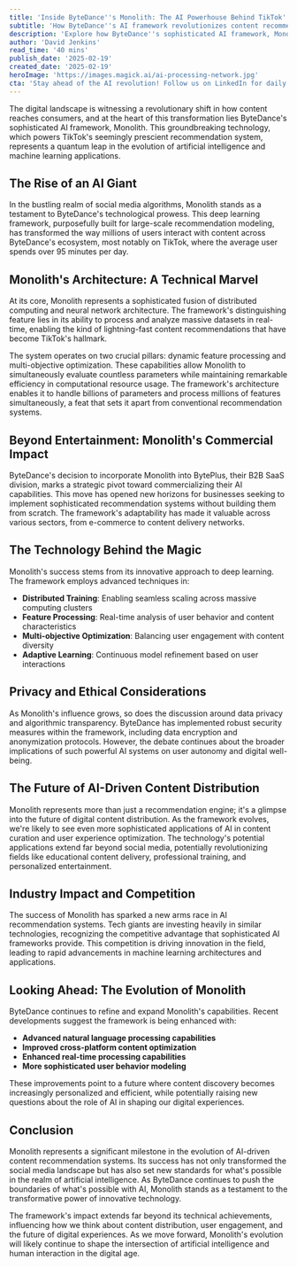 ```yaml
---
title: 'Inside ByteDance''s Monolith: The AI Powerhouse Behind TikTok''s Addictive Algorithm'
subtitle: 'How ByteDance''s AI framework revolutionizes content recommendations'
description: 'Explore how ByteDance''s sophisticated AI framework, Monolith, powers TikTok''s recommendation system, marking a quantum leap in artificial intelligence applications.'
author: 'David Jenkins'
read_time: '40 mins'
publish_date: '2025-02-19'
created_date: '2025-02-19'
heroImage: 'https://images.magick.ai/ai-processing-network.jpg'
cta: 'Stay ahead of the AI revolution! Follow us on LinkedIn for daily insights into groundbreaking technologies like ByteDance''s Monolith and their impact on the future of digital experiences.'
---
```


The digital landscape is witnessing a revolutionary shift in how content reaches consumers, and at the heart of this transformation lies ByteDance's sophisticated AI framework, Monolith. This groundbreaking technology, which powers TikTok's seemingly prescient recommendation system, represents a quantum leap in the evolution of artificial intelligence and machine learning applications.

## The Rise of an AI Giant

In the bustling realm of social media algorithms, Monolith stands as a testament to ByteDance's technological prowess. This deep learning framework, purposefully built for large-scale recommendation modeling, has transformed the way millions of users interact with content across ByteDance's ecosystem, most notably on TikTok, where the average user spends over 95 minutes per day.

## Monolith's Architecture: A Technical Marvel

At its core, Monolith represents a sophisticated fusion of distributed computing and neural network architecture. The framework's distinguishing feature lies in its ability to process and analyze massive datasets in real-time, enabling the kind of lightning-fast content recommendations that have become TikTok's hallmark.

The system operates on two crucial pillars: dynamic feature processing and multi-objective optimization. These capabilities allow Monolith to simultaneously evaluate countless parameters while maintaining remarkable efficiency in computational resource usage. The framework's architecture enables it to handle billions of parameters and process millions of features simultaneously, a feat that sets it apart from conventional recommendation systems.

## Beyond Entertainment: Monolith's Commercial Impact

ByteDance's decision to incorporate Monolith into BytePlus, their B2B SaaS division, marks a strategic pivot toward commercializing their AI capabilities. This move has opened new horizons for businesses seeking to implement sophisticated recommendation systems without building them from scratch. The framework's adaptability has made it valuable across various sectors, from e-commerce to content delivery networks.

## The Technology Behind the Magic

Monolith's success stems from its innovative approach to deep learning. The framework employs advanced techniques in:

- **Distributed Training**: Enabling seamless scaling across massive computing clusters
- **Feature Processing**: Real-time analysis of user behavior and content characteristics
- **Multi-objective Optimization**: Balancing user engagement with content diversity
- **Adaptive Learning**: Continuous model refinement based on user interactions

## Privacy and Ethical Considerations

As Monolith's influence grows, so does the discussion around data privacy and algorithmic transparency. ByteDance has implemented robust security measures within the framework, including data encryption and anonymization protocols. However, the debate continues about the broader implications of such powerful AI systems on user autonomy and digital well-being.

## The Future of AI-Driven Content Distribution

Monolith represents more than just a recommendation engine; it's a glimpse into the future of digital content distribution. As the framework evolves, we're likely to see even more sophisticated applications of AI in content curation and user experience optimization. The technology's potential applications extend far beyond social media, potentially revolutionizing fields like educational content delivery, professional training, and personalized entertainment.

## Industry Impact and Competition

The success of Monolith has sparked a new arms race in AI recommendation systems. Tech giants are investing heavily in similar technologies, recognizing the competitive advantage that sophisticated AI frameworks provide. This competition is driving innovation in the field, leading to rapid advancements in machine learning architectures and applications.

## Looking Ahead: The Evolution of Monolith

ByteDance continues to refine and expand Monolith's capabilities. Recent developments suggest the framework is being enhanced with:

- **Advanced natural language processing capabilities**
- **Improved cross-platform content optimization**
- **Enhanced real-time processing capabilities**
- **More sophisticated user behavior modeling**

These improvements point to a future where content discovery becomes increasingly personalized and efficient, while potentially raising new questions about the role of AI in shaping our digital experiences.

## Conclusion

Monolith represents a significant milestone in the evolution of AI-driven content recommendation systems. Its success has not only transformed the social media landscape but has also set new standards for what's possible in the realm of artificial intelligence. As ByteDance continues to push the boundaries of what's possible with AI, Monolith stands as a testament to the transformative power of innovative technology.

The framework's impact extends far beyond its technical achievements, influencing how we think about content distribution, user engagement, and the future of digital experiences. As we move forward, Monolith's evolution will likely continue to shape the intersection of artificial intelligence and human interaction in the digital age.